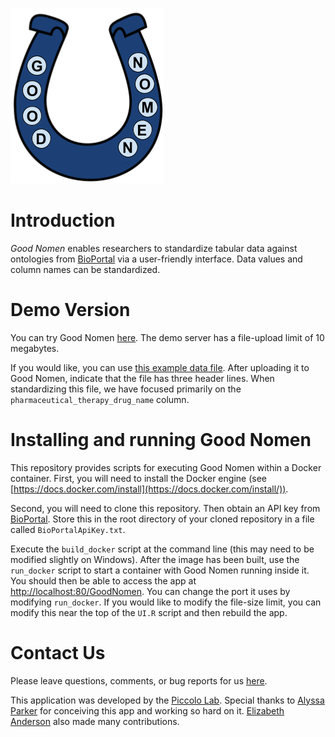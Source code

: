 ![GoodNomen logo](www/Logo.png)

# Introduction

*Good Nomen* enables researchers to standardize tabular data against ontologies from [BioPortal](https://bioportal.bioontology.org/) via a user-friendly interface. Data values and column names can be standardized.

# Demo Version

You can try Good Nomen [here](https://bioapps.byu.edu/GoodNomen). The demo server has a file-upload limit of 10 megabytes.

If you would like, you can use [this example data file](https://raw.githubusercontent.com/srp33/GoodNomen/master/example_data/nationwidechildrens.org_clinical_drug_brca.tsv). After uploading it to Good Nomen, indicate that the file has three header lines. When standardizing this file, we have focused primarily on the `pharmaceutical_therapy_drug_name` column.

# Installing and running Good Nomen

This repository provides scripts for executing Good Nomen within a Docker container. First, you will need to install the Docker engine (see [https://docs.docker.com/install](https://docs.docker.com/install/)).

Second, you will need to clone this repository. Then obtain an API key from [BioPortal](https://www.bioontology.org/wiki/BioPortal_Help#Getting_an_API_key). Store this in the root directory of your cloned repository in a file called `BioPortalApiKey.txt`.

Execute the `build_docker` script at the command line (this may need to be modified slightly on Windows). After the image has been built, use the `run_docker` script to start a container with Good Nomen running inside it. You should then be able to access the app at [http://localhost:80/GoodNomen](http://localhost:80/GoodNomen). You can change the port it uses by modifying `run_docker`. If you would like to modify the file-size limit, you can modify this near the top of the `UI.R` script and then rebuild the app.

# Contact Us

Please leave questions, comments, or bug reports for us [here](https://github.com/srp33/GoodNomen/issues).

This application was developed by the [Piccolo Lab](https://piccolo.byu.edu). Special thanks to [Alyssa Parker](https://medschool.vanderbilt.edu/igp/person/alyssa-parker) for conceiving this app and working so hard on it. [Elizabeth Anderson](https://www.linkedin.com/in/elizabeth-cook13) also made many contributions.
